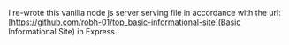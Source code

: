 I re-wrote this vanilla node js server serving file in accordance with the url: [https://github.com/robh-01/top_basic-informational-site](Basic Informational Site) in Express.
